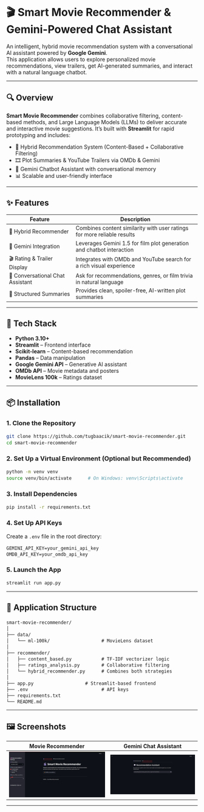 
# 🎬 Smart Movie Recommender & Gemini-Powered Chat Assistant

An intelligent, hybrid movie recommendation system with a conversational AI assistant powered by **Google Gemini**.  
This application allows users to explore personalized movie recommendations, view trailers, get AI-generated summaries, and interact with a natural language chatbot.

---

## 🔍 Overview

**Smart Movie Recommender** combines collaborative filtering, content-based methods, and Large Language Models (LLMs) to deliver accurate and interactive movie suggestions. It’s built with **Streamlit** for rapid prototyping and includes:

- 🔄 Hybrid Recommendation System (Content-Based + Collaborative Filtering)
- 🎞️ Plot Summaries & YouTube Trailers via OMDb & Gemini
- 🤖 Gemini Chatbot Assistant with conversational memory
- 📊 Scalable and user-friendly interface

---

## ✨ Features

| Feature                               | Description                                                                 |
|---------------------------------------|-----------------------------------------------------------------------------|
| 🔗 Hybrid Recommender                 | Combines content similarity with user ratings for more reliable results    |
| 🧠 Gemini Integration                 | Leverages Gemini 1.5 for film plot generation and chatbot interaction       |
| 🎬 Rating & Trailer Display           | Integrates with OMDb and YouTube search for a rich visual experience       |
| 💬 Conversational Chat Assistant     | Ask for recommendations, genres, or film trivia in natural language        |
| 🎯 Structured Summaries              | Provides clean, spoiler-free, AI-written plot summaries                    |

---

## 🧰 Tech Stack

- **Python 3.10+**
- **Streamlit** – Frontend interface
- **Scikit-learn** – Content-based recommendation
- **Pandas** – Data manipulation
- **Google Gemini API** – Generative AI assistant
- **OMDb API** – Movie metadata and posters
- **MovieLens 100k** – Ratings dataset

---

## 📦 Installation

### 1. Clone the Repository

```bash
git clone https://github.com/tugbaacik/smart-movie-recommender.git
cd smart-movie-recommender
```

### 2. Set Up a Virtual Environment (Optional but Recommended)

```bash
python -m venv venv
source venv/bin/activate      # On Windows: venv\Scripts\activate
```

### 3. Install Dependencies

```bash
pip install -r requirements.txt
```

### 4. Set Up API Keys

Create a `.env` file in the root directory:

```dotenv
GEMINI_API_KEY=your_gemini_api_key
OMDB_API_KEY=your_omdb_api_key
```

### 5. Launch the App

```bash
streamlit run app.py
```

---

## 🧠 Application Structure

```
smart-movie-recommender/
│
├── data/
│   └── ml-100k/                   # MovieLens dataset
│
├── recommender/
│   ├── content_based.py           # TF-IDF vectorizer logic
│   ├── ratings_analysis.py        # Collaborative filtering
│   └── hybrid_recommender.py      # Combines both strategies
│
├── app.py                   # Streamlit-based frontend
├── .env                           # API keys 
├── requirements.txt
└── README.md
```

---

## 🖼️ Screenshots

| Movie Recommender | Gemini Chat Assistant |
|-------------------|-----------------------|
| ![recommender](screenshots/recommender.png) | ![chatbot](screenshots/chatbot.png) |

---


